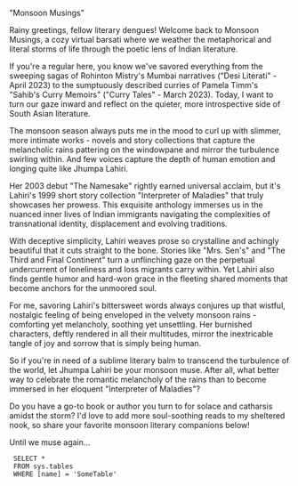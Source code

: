 "Monsoon Musings"

Rainy greetings, fellow literary dengues! Welcome back to Monsoon Musings, a cozy virtual barsati where we weather the metaphorical and literal storms of life through the poetic lens of Indian literature.

If you're a regular here, you know we've savored everything from the sweeping sagas of Rohinton Mistry's Mumbai narratives ("Desi Literati" - April 2023) to the sumptuously described curries of Pamela Timm's "Sahib's Curry Memoirs" ("Curry Tales" - March 2023). Today, I want to turn our gaze inward and reflect on the quieter, more introspective side of South Asian literature.

The monsoon season always puts me in the mood to curl up with slimmer, more intimate works - novels and story collections that capture the melancholic rains pattering on the windowpane and mirror the turbulence swirling within. And few voices capture the depth of human emotion and longing quite like Jhumpa Lahiri.

Her 2003 debut "The Namesake" rightly earned universal acclaim, but it's Lahiri's 1999 short story collection "Interpreter of Maladies" that truly showcases her prowess. This exquisite anthology immerses us in the nuanced inner lives of Indian immigrants navigating the complexities of transnational identity, displacement and evolving traditions.

With deceptive simplicity, Lahiri weaves prose so crystalline and achingly beautiful that it cuts straight to the bone. Stories like "Mrs. Sen's" and "The Third and Final Continent" turn a unflinching gaze on the perpetual undercurrent of loneliness and loss migrants carry within. Yet Lahiri also finds gentle humor and hard-won grace in the fleeting shared moments that become anchors for the unmoored soul.

For me, savoring Lahiri's bittersweet words always conjures up that wistful, nostalgic feeling of being enveloped in the velvety monsoon rains - comforting yet melancholy, soothing yet unsettling. Her burnished characters, deftly rendered in all their multitudes, mirror the inextricable tangle of joy and sorrow that is simply being human.

So if you're in need of a sublime literary balm to transcend the turbulence of the world, let Jhumpa Lahiri be your monsoon muse. After all, what better way to celebrate the romantic melancholy of the rains than to become immersed in her eloquent "Interpreter of Maladies"?

Do you have a go-to book or author you turn to for solace and catharsis amidst the storm? I'd love to add more soul-soothing reads to my sheltered nook, so share your favorite monsoon literary companions below!

Until we muse again...
```tsql
 SELECT *
 FROM sys.tables
 WHERE [name] = 'SomeTable'
 ```
